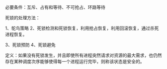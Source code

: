 必要条件：互斥、占有和等待、不可抢占、环路等待

死锁的处理方法：

1、鸵鸟策略 2、死锁检测和死锁恢复，利用抢占恢复，利用回滚恢复，通过杀死进程恢复。

3、死锁预防 4、死锁避免

定义：如果没有死锁发生，并且即使所有进程突然请求对资源的最大需求，也仍然存在某种调度次序能够使得每一个进程运行完毕，则称该状态是安全的。